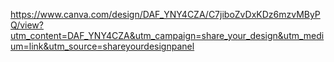 https://www.canva.com/design/DAF_YNY4CZA/C7jiboZvDxKDz6mzvMByPQ/view?utm_content=DAF_YNY4CZA&utm_campaign=share_your_design&utm_medium=link&utm_source=shareyourdesignpanel
